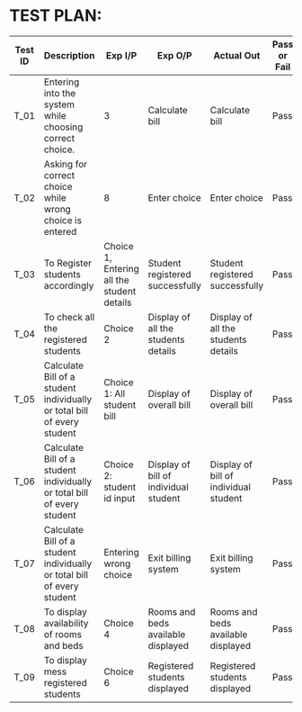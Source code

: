 # TEST PLAN:

| **Test ID** | **Description**                                              | **Exp I/P** | **Exp O/P** | **Actual Out** |**Pass or Fail**  |    
|-------------|--------------------------------------------------------------|------------|-------------|----------------|------------------|
|  T_01       | Entering into the system while choosing correct choice.                         | 3 |Calculate bill | Calculate bill | Pass |
|  T_02      |Asking for correct choice while wrong choice is entered | 8|Enter choice |Enter choice | Pass
|  T_03   |To Register students accordingly |Choice 1, Entering all the student details| Student registered successfully |Student registered successfully |Pass |
| T_04 | To check all the registered students | Choice 2|Display of all the students details | Display of all the students details| Pass |
| T_05 | Calculate Bill of a student individually or total bill of every student| Choice 1: All student bill| Display of overall bill| Display of overall bill | Pass |
| T_06 | Calculate Bill of a student individually or total bill of every student |Choice 2: student id input | Display of  bill of individual student| Display of  bill of individual student | Pass |
| T_07 | Calculate Bill of a student individually or total bill of every student| Entering wrong choice | Exit billing system | Exit billing system | Pass |
| T_08 | To display availability of rooms and beds |Choice 4 | Rooms and beds available displayed | Rooms and beds available displayed | Pass |
| T_09 | To display mess registered students| Choice 6 |Registered students displayed | Registered students displayed | Pass |

